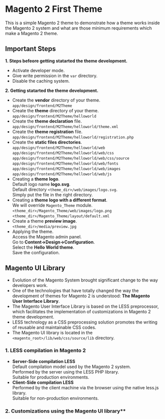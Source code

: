 # Magento 2 First Theme
This is a simple Magento 2 theme to demonstrate how a theme works inside the Magento 2 system and what are those minimum requirements which make a Magento 2 theme.
## Important Steps
**1. Steps befeore getting statarted the theme development.**
- Activate developer mode.
- Give write permission in the `var` directory.
- Disable the caching system.

**2. Getting statarted the theme development.**
- Create the **vendor** directory of your theme.\
    `app/design/frontend/M2Theme`
- Create the **theme** directory of your theme.\
    `app/design/frontend/M2Theme/helloworld`
- Create the **theme declaration** file.\
    `app/design/frontend/M2Theme/helloworld/theme.xml`
- Create the **theme registration** file.\
    `app/design/frontend/M2Theme/helloworld/registration.php`
- Create the **static files directories**.\
    `app/design/frontend/M2Theme/helloworld/web`\
    `app/design/frontend/M2Theme/helloworld/web/css`\
    `app/design/frontend/M2Theme/helloworld/web/css/source`\
    `app/design/frontend/M2Theme/helloworld/web/fonts`\
    `app/design/frontend/M2Theme/helloworld/web/images`\
    `app/design/frontend/M2Theme/helloworld/web/js`
- Creating a **theme logo**.\
    Default logo name **logo.svg**.\
    Default directory `<theme_dir>/web/images/logo.svg`.\
    Simply put the file in the right directory.
- Creating a **theme logo with a different format**.\
    We will override `Magento_Theme` module.\
    `<theme_dir>/Magento_Theme/web/images/logo.png`\
    `<theme_dir>/Magento_Theme/layout/default.xml`
- Create a theme **preview image**.\
    `<theme_dir>/media/preview.jpg`
- Applying the theme.\
    Access the Magento admin panel.\
    Go to **Content->Design->Configuration**.\
    Select the **Hello World theme**.\
    Save the configuration.
## Magento UI Library 
- Evolution of the Magento System brought significant change to the way developers work.
- One of the technologies that have totally changed the way the development of themes for Magento 2 is understood: **The Magento User Interface Library**.
- The Magento User Interface Library is based on the LESS preprocessor, which facilitates the implementation of customizations in Magento 2 theme development.
- LESS technology as a CSS preprocessing solution promotes the writing of reusable and maintainable CSS codes.
- The Magento UI library is located in the `<magento_root>/lib/web/css/source/lib` directory.
### 1. LESS compilation in Magento 2
- **Server-Side compilation LESS**\
   Default compilation model used by the Magento 2 system.\
   Performed by the server using the LESS PHP library.\
   Suitable for production environments.   
- **Client-Side compilation LESS**\
   Performed by the client machine via the browser using the native less.js library.\
   Suitable for non-production environments.
### 2. Customizations using the Magento UI library**   



    
